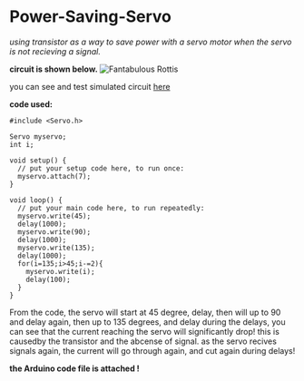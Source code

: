 # Power-Saving-Servo
_using transistor as a way to save power with a servo motor when the servo is not recieving a signal._

**circuit is shown below.**
![Fantabulous Rottis](https://user-images.githubusercontent.com/109004035/182248309-e91c85a6-7c6b-4cc2-8c44-cf60e1913024.png)

you can see and test simulated circuit [here](https://www.tinkercad.com/things/61N3EOfaYlB-power-saving-servo/editel)

**code used:**
```
#include <Servo.h>

Servo myservo;
int i;

void setup() {
  // put your setup code here, to run once:
  myservo.attach(7);
}

void loop() {
  // put your main code here, to run repeatedly:
  myservo.write(45);
  delay(1000);
  myservo.write(90);
  delay(1000);
  myservo.write(135);
  delay(1000);
  for(i=135;i>45;i-=2){
    myservo.write(i);
    delay(100);
  }
}
```
From the code, the servo will start at 45 degree, delay, then will up to 90 and delay again, then up to 135 degrees, and delay
during the delays, you can see that the current reaching the servo will significantly drop! this is causedby the transistor and the abcense of signal.
as the servo recives signals again, the current will go through again, and cut again during delays!

**the Arduino code file is attached !**
